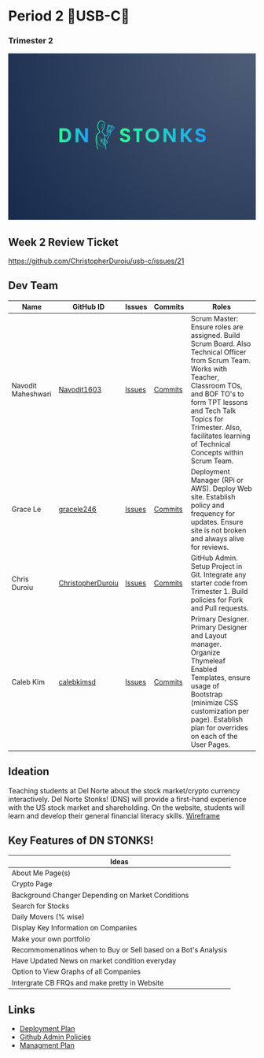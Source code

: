 # Period 2  🔋USB-C🔋
### Trimester 2 


![Logo](https://github.com/ChristopherDuroiu/usb-c/blob/88653a5ad4227f15b945e30c134ce8907d859f9c/src/main/resources/static/images/dnslogo.png)

## Week 2 Review Ticket
https://github.com/ChristopherDuroiu/usb-c/issues/21

## Dev Team

| Name | GitHub ID | Issues | Commits | Roles |
| ------------- | ------------- | -------- | -------- |------------|
|Navodit Maheshwari| [Navodit1603](https://github.com/Navodit1603) | [Issues](https://github.com/ChristopherDuroiu/usb-c/issues/assigned/Navodit1603) | [Commits](https://github.com/ChristopherDuroiu/usb-c/commits?author=Navodit1603) |  Scrum Master: Ensure roles are assigned.  Build Scrum Board. Also Technical Officer from Scrum Team.  Works with Teacher, Classroom TOs, and BOF TO's to form TPT lessons and Tech Talk Topics for Trimester.  Also, facilitates learning of Technical Concepts within Scrum Team. |
|Grace Le| [gracele246](https://github.com/gracele246)  | [Issues](https://github.com/ChristopherDuroiu/usb-c/issues/assigned/gracele246) | [Commits](https://github.com/ChristopherDuroiu/usb-c/commits?author=gracele246) | Deployment Manager (RPi or AWS).  Deploy Web site.  Establish policy and frequency for updates.  Ensure site is not broken and always alive for reviews. |
|Chris Duroiu| [ChristopherDuroiu](https://github.com/ChristopherDuroiu) | [Issues](https://github.com/ChristopherDuroiu/usb-c/issues/assigned/ChristopherDuroiu) | [Commits](https://github.com/ChristopherDuroiu/usb-c/commits?author=ChristopherDuroiu) | GitHub Admin.  Setup Project in Git.  Integrate any starter code from Trimester 1.  Build policies for Fork and Pull requests. |
|Caleb Kim | [calebkimsd](https://github.com/calebkimsd) | [Issues](https://github.com/ChristopherDuroiu/usb-c/issues/assigned/calebkimsd) | [Commits](https://github.com/ChristopherDuroiu/usb-c/commits?author=calebkimsd) | Primary Designer.  Primary Designer and Layout manager.  Organize Thymeleaf Enabled Templates, ensure usage of Bootstrap (minimize CSS customization per page).  Establish plan for overrides on each of the User Pages. |

## Ideation 

Teaching students at Del Norte about the stock market/crypto currency interactively. Del Norte Stonks! (DNS) will provide a first-hand experience with the US stock market and shareholding. On the website, students will learn and develop their general financial literacy skills. [Wireframe](https://docs.google.com/presentation/d/1UCN9p-xuSob24nt1iTSIiLULpcQXU4HHEcjPLDf1--M/edit?usp=sharing)


## Key Features of DN STONKS! 

| Ideas |
| ------- |
| About Me Page(s) |
| Crypto Page |
| Background Changer Depending on Market Conditions |
| Search for Stocks |
| Daily Movers (% wise) |
| Display Key Information on Companies |
| Make your own portfolio |
| Recommomenatinos when to Buy or Sell based on a Bot's Analysis |
| Have Updated News on market condition everyday |
| Option to View Graphs of all Companies |
| Intergrate CB FRQs and make pretty in Website |


## Links

* [Deployment Plan](https://github.com/ChristopherDuroiu/usb-c/wiki/Deployment-Plan)
* [Github Admin Policies](https://github.com/ChristopherDuroiu/usb-c/wiki/Github-Admins-Policy-Document)
* [Managment Plan](https://github.com/ChristopherDuroiu/usb-c/wiki/Managment-Plan)

